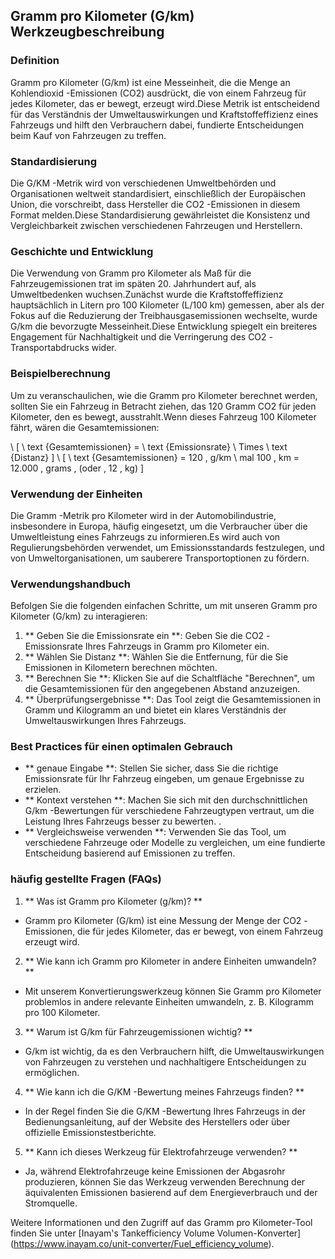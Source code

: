 ## Gramm pro Kilometer (G/km) Werkzeugbeschreibung

### Definition
Gramm pro Kilometer (G/km) ist eine Messeinheit, die die Menge an Kohlendioxid -Emissionen (CO2) ausdrückt, die von einem Fahrzeug für jedes Kilometer, das er bewegt, erzeugt wird.Diese Metrik ist entscheidend für das Verständnis der Umweltauswirkungen und Kraftstoffeffizienz eines Fahrzeugs und hilft den Verbrauchern dabei, fundierte Entscheidungen beim Kauf von Fahrzeugen zu treffen.

### Standardisierung
Die G/KM -Metrik wird von verschiedenen Umweltbehörden und Organisationen weltweit standardisiert, einschließlich der Europäischen Union, die vorschreibt, dass Hersteller die CO2 -Emissionen in diesem Format melden.Diese Standardisierung gewährleistet die Konsistenz und Vergleichbarkeit zwischen verschiedenen Fahrzeugen und Herstellern.

### Geschichte und Entwicklung
Die Verwendung von Gramm pro Kilometer als Maß für die Fahrzeugemissionen trat im späten 20. Jahrhundert auf, als Umweltbedenken wuchsen.Zunächst wurde die Kraftstoffeffizienz hauptsächlich in Litern pro 100 Kilometer (L/100 km) gemessen, aber als der Fokus auf die Reduzierung der Treibhausgasemissionen wechselte, wurde G/km die bevorzugte Messeinheit.Diese Entwicklung spiegelt ein breiteres Engagement für Nachhaltigkeit und die Verringerung des CO2 -Transportabdrucks wider.

### Beispielberechnung
Um zu veranschaulichen, wie die Gramm pro Kilometer berechnet werden, sollten Sie ein Fahrzeug in Betracht ziehen, das 120 Gramm CO2 für jeden Kilometer, den es bewegt, ausstrahlt.Wenn dieses Fahrzeug 100 Kilometer fährt, wären die Gesamtemissionen:

\ [
\ text {Gesamtemissionen} = \ text {Emissionsrate} \ Times \ text {Distanz}
\]
\ [
\ text {Gesamtemissionen} = 120 \, g/km \ mal 100 \, km = 12.000 \, grams \, (oder \, 12 \, kg)
\]

### Verwendung der Einheiten
Die Gramm -Metrik pro Kilometer wird in der Automobilindustrie, insbesondere in Europa, häufig eingesetzt, um die Verbraucher über die Umweltleistung eines Fahrzeugs zu informieren.Es wird auch von Regulierungsbehörden verwendet, um Emissionsstandards festzulegen, und von Umweltorganisationen, um sauberere Transportoptionen zu fördern.

### Verwendungshandbuch
Befolgen Sie die folgenden einfachen Schritte, um mit unseren Gramm pro Kilometer (G/km) zu interagieren:

1. ** Geben Sie die Emissionsrate ein **: Geben Sie die CO2 -Emissionsrate Ihres Fahrzeugs in Gramm pro Kilometer ein.
2. ** Wählen Sie Distanz **: Wählen Sie die Entfernung, für die Sie Emissionen in Kilometern berechnen möchten.
3. ** Berechnen Sie **: Klicken Sie auf die Schaltfläche "Berechnen", um die Gesamtemissionen für den angegebenen Abstand anzuzeigen.
4. ** Überprüfungsergebnisse **: Das Tool zeigt die Gesamtemissionen in Gramm und Kilogramm an und bietet ein klares Verständnis der Umweltauswirkungen Ihres Fahrzeugs.

### Best Practices für einen optimalen Gebrauch
- ** genaue Eingabe **: Stellen Sie sicher, dass Sie die richtige Emissionsrate für Ihr Fahrzeug eingeben, um genaue Ergebnisse zu erzielen.
- ** Kontext verstehen **: Machen Sie sich mit den durchschnittlichen G/km -Bewertungen für verschiedene Fahrzeugtypen vertraut, um die Leistung Ihres Fahrzeugs besser zu bewerten.
.
- ** Vergleichsweise verwenden **: Verwenden Sie das Tool, um verschiedene Fahrzeuge oder Modelle zu vergleichen, um eine fundierte Entscheidung basierend auf Emissionen zu treffen.

### häufig gestellte Fragen (FAQs)

1. ** Was ist Gramm pro Kilometer (g/km)? **
- Gramm pro Kilometer (G/km) ist eine Messung der Menge der CO2 -Emissionen, die für jedes Kilometer, das er bewegt, von einem Fahrzeug erzeugt wird.

2. ** Wie kann ich Gramm pro Kilometer in andere Einheiten umwandeln? **
- Mit unserem Konvertierungswerkzeug können Sie Gramm pro Kilometer problemlos in andere relevante Einheiten umwandeln, z. B. Kilogramm pro 100 Kilometer.

3. ** Warum ist G/km für Fahrzeugemissionen wichtig? **
- G/km ist wichtig, da es den Verbrauchern hilft, die Umweltauswirkungen von Fahrzeugen zu verstehen und nachhaltigere Entscheidungen zu ermöglichen.

4. ** Wie kann ich die G/KM -Bewertung meines Fahrzeugs finden? **
- In der Regel finden Sie die G/KM -Bewertung Ihres Fahrzeugs in der Bedienungsanleitung, auf der Website des Herstellers oder über offizielle Emissionstestberichte.

5. ** Kann ich dieses Werkzeug für Elektrofahrzeuge verwenden? **
- Ja, während Elektrofahrzeuge keine Emissionen der Abgasrohr produzieren, können Sie das Werkzeug verwenden Berechnung der äquivalenten Emissionen basierend auf dem Energieverbrauch und der Stromquelle.

Weitere Informationen und den Zugriff auf das Gramm pro Kilometer-Tool finden Sie unter [Inayam's Tankefficiency Volume Volumen-Konverter] (https://www.inayam.co/unit-converter/Fuel_efficiency_volume).